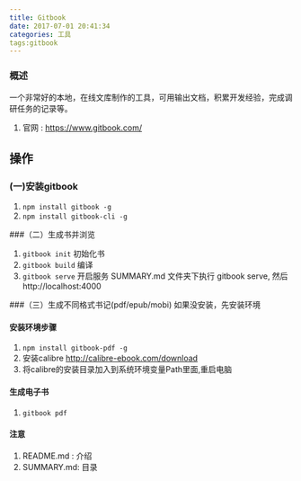 ```yaml
---
title: Gitbook
date: 2017-07-01 20:41:34
categories: 工具
tags:gitbook
---
```


### 概述
一个非常好的本地，在线文库制作的工具，可用输出文档，积累开发经验，完成调研任务的记录等。
1. 官网 : https://www.gitbook.com/

## 操作
### (一)安装gitbook

1. `npm install gitbook -g`
2. `npm install gitbook-cli -g`

###（二）生成书并浏览
1. `gitbook init`  初始化书
2. `gitbook build` 编译
3. `gitbook serve` 开启服务
SUMMARY.md 文件夹下执行 gitbook serve, 然后http://localhost:4000

###（三）生成不同格式书记(pdf/epub/mobi)
如果没安装，先安装环境
#### 安装环境步骤
1. `npm install gitbook-pdf -g`
2. 安装calibre    http://calibre-ebook.com/download
3. 将calibre的安装目录加入到系统环境变量Path里面,重启电脑

#### 生成电子书
1. `gitbook pdf`

#### 注意
1. README.md : 介绍
2. SUMMARY.md: 目录

